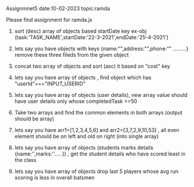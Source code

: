 Assignmnet5  date:10-02-2023   topic:ramda


Please find assignment for ramda.js

1) sort (desc) array of objects based startDate key ex-obj {task:'TASK_NAME',startDate:'22-3-2021',endDate:'25-4-2021'}


2) lets say you have objects with keys {name:"",address:"",phone:"" .........} remove these three fileds from the given object


3) concat two array of objects and sort (asc) it based on "cost" key


4) lets say you have array of objects , find object which has "userId"==="INPUT_USERID"


5) lets say you have array of objects (user details), new array value should have user details only whose completedTask >=50


6) Take two arrays and find the common elements in both arrays (output should be array)


7) lets say you have arr1=[1,2,3,4,5,6] and arr2=[3,7,2,9,10,53] , all even element should be on left and old on right (into single array)


8) lets say you have array of objects (students marks details {name:'',marks:''.....}) , get the student details who have scored least in the class


9) lets say you have array of objects drop last 5 players whose avg run scoring is less in overall batsmen

